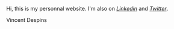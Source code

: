 Hi, this is my personnal website. I'm also on [*Linkedin*](https://www.linkedin.com/in/vincentdespins) and [*Twitter*](https://twitter.com/VincentDespins).

Vincent Despins